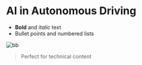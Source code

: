 # AI in Autonomous Driving


- **Bold** and *italic* text
- Bullet points and numbered lists

![bb](/ajr/mesterseges_intelligencia/assets/images/mesterseges_intelligencia/ai02.png) 

> Perfect for technical content 